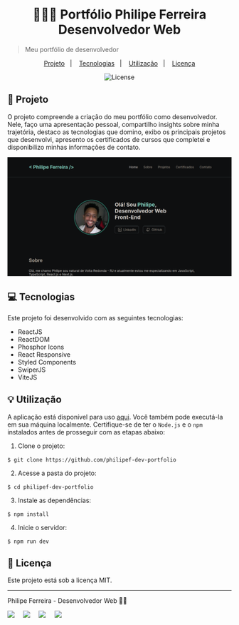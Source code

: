 <h1 align="center" style="text-align: center;">
  👩🏽‍💻 Portfólio Philipe Ferreira Desenvolvedor Web
</h1>

> Meu portfólio de desenvolvedor

<p align="center">
  <a href="#project">Projeto</a>&nbsp;&nbsp;&nbsp;|&nbsp;&nbsp;&nbsp;
  <a href="#technologies">Tecnologias</a>&nbsp;&nbsp;&nbsp;|&nbsp;&nbsp;&nbsp;
  <a href="#usage">Utilização</a>&nbsp;&nbsp;&nbsp;|&nbsp;&nbsp;&nbsp;
  <a href="#license">Licença</a>
</p>

<p align="center">
  <img alt="License" src="https://img.shields.io/static/v1?label=license&message=MIT&color=49AA26&labelColor=000000">
</p>

<h2 id="project">📁 Projeto</h2>

O projeto compreende a criação do meu portfólio como desenvolvedor. Nele, faço uma apresentação pessoal, compartilho insights sobre minha trajetória, destaco as tecnologias que domino, exibo os principais projetos que desenvolvi, apresento os certificados de cursos que completei e disponibilizo minhas informações de contato.

!["Portfólio"](./src/assets/portfolio.png)

<h2 id="technologies">💻 Tecnologias</h2>

Este projeto foi desenvolvido com as seguintes tecnologias:

- ReactJS
- ReactDOM
- Phosphor Icons
- React Responsive
- Styled Components
- SwiperJS
- ViteJS

<h2 id="usage">💡 Utilização</h2>

A aplicação está disponível para uso [aqui](https://https://philipef-dev-ferreira.vercel.app//). Você também pode executá-la em sua máquina localmente. Certifique-se de ter o `Node.js` e o `npm` instalados antes de prosseguir com as etapas abaixo:

1. Clone o projeto:

```
$ git clone https://github.com/philipef-dev-portfolio
```

2. Acesse a pasta do projeto:

```
$ cd philipef-dev-portfolio
```

3. Instale as dependências:

```
$ npm install
```

4. Inicie o servidor:

```
$ npm run dev
```

<h2 id="license">📝 Licença</h2>

Este projeto está sob a licença MIT.

---

Philipe Ferreira - Desenvolvedor Web 👋🏾

<div style="display: flex;">
  <a href="https://www.linkedin.com/in/philipe-ferreira7/" target="_blank"><img src="https://img.shields.io/badge/-LinkedIn-%230077B5?style=for-the-badge&logo=linkedin&logoColor=white" style="margin-right: 2vw" target="_blank"></a>
  <a href="mailto:philipesferreiraa@gmail.com"><img src="https://img.shields.io/badge/-Gmail-%23333?style=for-the-badge&logo=gmail&logoColor=white" style="margin-right: 2vw" target="_blank"></a>
  <a href="http://discordapp.com/users/689830389371633742" target="_blank"><img src="https://img.shields.io/badge/Discord-7289DA?style=for-the-badge&logo=discord&logoColor=white" style="margin-right: 2vw" target="_blank"></a>
  <a href="https://www.instagram.com/philipe_dev/" target="_blank"><img src="https://img.shields.io/badge/-Instagram-%23E4405F?style=for-the-badge&logo=instagram&logoColor=white" target="_blank"></a>
</div>
